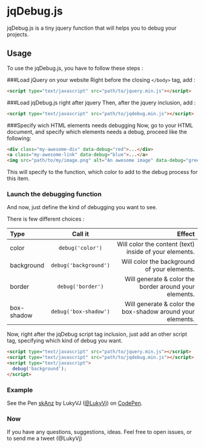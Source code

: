 jqDebug.js
==========

jqDebug.js is a tiny jquery function that will helps you to debug your projects. 

## Usage
To use the jqDebug.js, you have to follow these steps : 

###Load jQuery on your website</span>
Right before the closing `</body>` tag, add :
```html
<script type="text/javascript" src="path/to/jquery.min.js"></script>
```

###Load jqDebug.js right after jquery</span>
Then, after the jquery inclusion, add :
```html
<script type="text/javascript" src="path/to/jqdebug.min.js"></script>
```

###Specify wich HTML elements needs debugging</span>
Now, go to your HTML document, and specify which elements needs a debug, proceed like the following: 
````html
<div class="my-awesome-div" data-debug="red">...</div>
<a class="my-awesome-link" data-debug="blue">...</a>
<img src="path/to/my/image.png" alt="An awesome image" data-debug="green"/>
````

        
This will specify to the function, which color to add to the debug process for this item.

### Launch the debugging function</span>
And now, just define the kind of debugging you want to see. 

There is few different choices : 

| Type  | Call it  | Effect |
| :------------ |:---------------:| -----:|
| color      | `debug('color')` | Will color the content (text) inside of your elements.  |
| background      | `debug('background')` | Will color the background of your elements.  |
| border      | `debug('border')`     | Will generate & color the border around your elements.  |
| box-shadow | `debug('box-shadow')`    | Will generate & color the box-shadow around your elements. |


Now, right after the jqDebug script tag inclusion, just add an other script tag, specifying which kind of debug you want. 
```html
<script type="text/javascript" src="path/to/jquery.min.js"></script>
<script type="text/javascript" src="path/to/jqdebug.min.js"></script>
<script type="text/javascript">
  debug('background');
</script>
```
### Example
<p data-height="268" data-theme-id="294" data-slug-hash="skAnz" data-default-tab="result" class='codepen'>See the Pen <a href='http://codepen.io/LukyVj/pen/skAnz/'>skAnz</a> by LukyVJ (<a href='http://codepen.io/LukyVj'>@LukyVj</a>) on <a href='http://codepen.io'>CodePen</a>.</p>
<script async src="http://codepen.io/assets/embed/ei.js"></script>

### Now 
If you have any questions, suggestions, ideas. 
Feel free to open issues, or to send me a tweet (@LukyVj)

